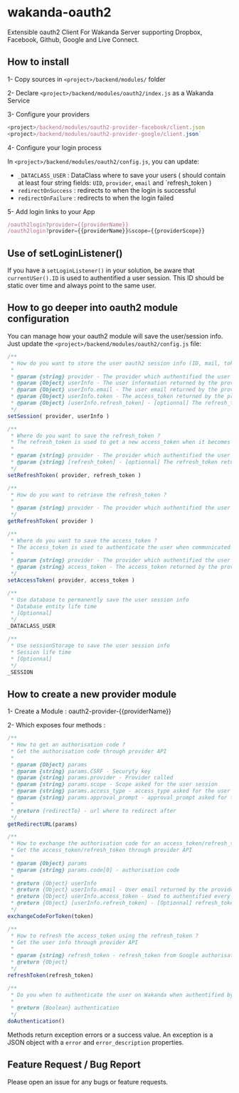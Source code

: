 # wakanda-oauth2

Extensible oauth2 Client For Wakanda Server supporting Dropbox, Facebook, Github, Google and Live Connect.  

## How to install

1- Copy sources in `<project>/backend/modules/` folder

2- Declare `<project>/backend/modules/oauth2/index.js` as a Wakanda Service

3- Configure your providers

```javascript
<project>/backend/modules/oauth2-provider-facebook/client.json
<project>/backend/modules/oauth2-provider-google/client.json`
```

4- Configure your login process 

In `<project>/backend/modules/oauth2/config.js`, you can update:

 - `_DATACLASS_USER` : DataClass where to save your users ( should contain at least four string fields: `UID`, `provider`, `email` and `refresh_token )
 - `redirectOnSuccess` : redirects to when the login is successful
 -  `redirectOnFailure` : redirects to when the login failed

5- Add login links to your App

```javascript
/oauth2login?provider={{providerName}}
/oauth2login?provider={{providerName}}&scope={{providerScope}}
```

## Use of setLoginListener()

If you have a `setLoginListener()` in your solution, be aware that `currentUSer().ID` is used to authentified a user session. This ID should be static over time and always point to the same user.

## How to go deeper into oauth2 module configuration

You can manage how your oauth2 module will save the user/session info. Just update the `<project>/backend/modules/oauth2/config.js` file:

```javascript
/**
 * How do you want to store the user oauth2 session info (ID, mail, token, refresh_token) ?
 * 
 * @param {string} provider - The provider which authentified the user and provides a session
 * @param {Object} userInfo - The user information returned by the provider
 * @param {Object} userInfo.email - The user email returned by the provider
 * @param {Object} userInfo.token - The access_token returned by the provider. (Use setAccessToken() to save it)
 * @param {Object} [userInfo.refresh_token] - [optionnal] The refresh_token returned by the provider. This token is not sent every time. (Use setRefreshToken() to save it)
 */
setSession( provider, userInfo )
```
```javascript
/**
 * Where do you want to save the refresh_token ?
 * The refresh_token is used to get a new access_token when it becomes invalid ( session expiration or deconnexion )
 * 
 * @param {string} provider - The provider which authentified the user and provides a session
 * @param {string} [refresh_token] - [optionnal] The refresh_token returned by the provider. This token is not sent every time.
 */
setRefreshToken( provider, refresh_token )
```
```javascript
/**
 * How do you want to retrieve the refresh_token ?
 * 
 * @param {string} provider - The provider which authentified the user and provides a session
 */
getRefreshToken( provider )
```
```javascript
/**
 * Where do you want to save the access_token ?
 * The access_token is used to authenticate the user when communicated with servers through REST apis
 * 
 * @param {string} provider - The provider which authentified the user and provides a session
 * @param {string} access_token - The access_token returned by the provider
 */
setAccessToken( provider, access_token )
```
```javascript
/**
 * Use database to permanently save the user session info
 * Database entity life time
 * [Optionnal]
 */
_DATACLASS_USER
```
```javascript
/**
 * Use sessionStorage to save the user session info
 * Session life time
 * [Optionnal]
 */
_SESSION
```

## How to create a new provider module

1- Create a Module : oauth2-provider-{{providerName}}

2- Which exposes four methods :

```javascript
/**
 * How to get an authorisation code ?
 * Get the authorisation code through provider API
 * 
 * @param {Object} params
 * @param {string} params.CSRF - Securyty key 
 * @param {string} params.provider - Provider called
 * @param {string} params.scope - Scope asked for the user session
 * @param {string} params.access_type - access_type asked for the user session
 * @param {string} params.approval_prompt - approval_prompt asked for the user session
 * 
 * @return {redirectTo} - url where to redirect after
 */
getRedirectURL(params)
```
```javascript
/**
 * How to exchange the authorisation code for an access_token/refresh_token ? 
 * Get the access_token/refresh_token through provider API
 * 
 * @param {Object} params
 * @param {string} params.code[0] - authorisation code 
 * 
 * @return {Object} userInfo
 * @return {Object} userInfo.email - User email returned by the provider
 * @return {Object} userInfo.access_token - Used to authentified every request to the provider
 * @return {Object} [userInfo.refresh_token] - [Optionnal] refresh_token is not sent every time
 */
exchangeCodeForToken(token)
```
```javascript
/**
 * How to refresh the access_token using the refresh_token ?
 * Get the user info through provider API
 * 
 * @param {string} refresh_token - refresh_token from Google authorisation
 * @return {Object}
 */
refreshToken(refresh_token)
```
```javascript
/**
 * Do you when to authenticate the user on Wakanda when authentified by the provider ?
 *
 * @return {Boolean} authentication
 */
doAuthentication() 
```

Methods return exception errors or a success value. An exception is a JSON object with a `error` and `error_description` properties.

## Feature Request / Bug Report

Please open an issue for any bugs or feature requests.

